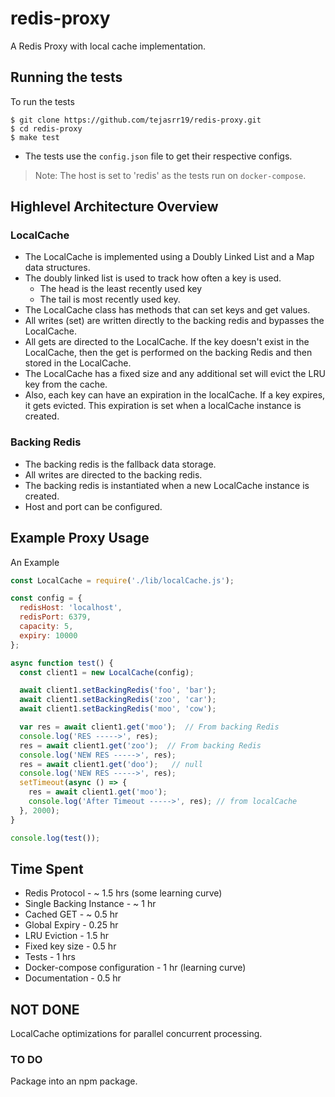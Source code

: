 # redis-proxy
A Redis Proxy with local cache implementation.

## Running the tests

To run the tests
```
$ git clone https://github.com/tejasrr19/redis-proxy.git
$ cd redis-proxy
$ make test
```
* The tests use the `config.json` file to get their respective configs.

> Note: The host is set to 'redis' as the tests run on `docker-compose`.

## Highlevel Architecture Overview

### LocalCache

* The LocalCache is implemented using a Doubly Linked List and a Map data structures.
* The doubly linked list is used to track how often a key is used.
  * The head is the least recently used key
  * The tail is most recently used key.
* The LocalCache class has methods that can set keys and get values.
* All writes (set) are written directly to the backing redis and bypasses the LocalCache.
* All gets are directed to the LocalCache. If the key doesn't exist in the LocalCache, then the get is performed on the backing Redis and then stored in the LocalCache. 
* The LocalCache has a fixed size and any additional set will evict the LRU key from the cache.
* Also, each key can have an expiration in the localCache. If a key expires, it gets evicted. This expiration is set when a localCache instance is created.

### Backing Redis

* The backing redis is the fallback data storage. 
* All writes are directed to the backing redis.
* The backing redis is instantiated when a new LocalCache instance is created.
* Host and port can be configured.

## Example Proxy Usage
An Example
```javascript
const LocalCache = require('./lib/localCache.js');

const config = {
  redisHost: 'localhost',
  redisPort: 6379,
  capacity: 5,
  expiry: 10000
};

async function test() {
  const client1 = new LocalCache(config);

  await client1.setBackingRedis('foo', 'bar');
  await client1.setBackingRedis('zoo', 'car');
  await client1.setBackingRedis('moo', 'cow');

  var res = await client1.get('moo');  // From backing Redis
  console.log('RES ----->', res); 
  res = await client1.get('zoo');  // From backing Redis
  console.log('NEW RES ----->', res);
  res = await client1.get('doo');   // null
  console.log('NEW RES ----->', res);
  setTimeout(async () => {
    res = await client1.get('moo');
    console.log('After Timeout ----->', res); // from localCache
  }, 2000);
}

console.log(test());

```
## Time Spent

* Redis Protocol - ~ 1.5 hrs (some learning curve)
* Single Backing Instance - ~ 1 hr 
* Cached GET - ~ 0.5 hr
* Global Expiry - 0.25 hr
* LRU Eviction - 1.5 hr
* Fixed key size - 0.5 hr
* Tests - 1 hrs
* Docker-compose configuration - 1 hr (learning curve)
* Documentation - 0.5 hr

## NOT DONE

LocalCache optimizations for parallel concurrent processing.

### TO DO
Package into an npm package.
